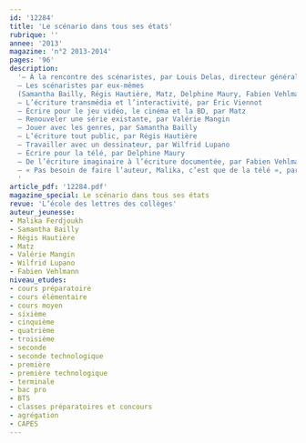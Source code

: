 ```yaml
---
id: '12284'
title: 'Le scénario dans tous ses états'
rubrique: ''
annee: '2013'
magazine: 'n°2 2013-2014'
pages: '96'
description: 
  '– À la rencontre des scénaristes, par Louis Delas, directeur général de l’école des loisirs et de Rue de Sèvres
  – Les scénaristes par eux-mêmes
  (Samantha Bailly, Régis Hautière, Matz, Delphine Maury, Fabien Vehlmann, Éric Viennot)
  – L’écriture transmédia et l’interactivité, par Éric Viennot
  – Écrire pour le jeu vidéo, le cinéma et la BD, par Matz
  – Renouveler une série existante, par Valérie Mangin
  – Jouer avec les genres, par Samantha Bailly
  – L’écriture tout public, par Régis Hautière
  – Travailler avec un dessinateur, par Wilfrid Lupano
  – Écrire pour la télé, par Delphine Maury
  – De l’écriture imaginaire à l’écriture documentée, par Fabien Vehlmann
  – « Pas besoin de faire l’auteur, Malika, c’est que de la télé », par Malika Ferdjoukh
  '
article_pdf: '12284.pdf'
magazine_special: Le scénario dans tous ses états
revue: 'L’école des lettres des collèges'
auteur_jeunesse:
- Malika Ferdjoukh
- Samantha Bailly
- Régis Hautière
- Matz
- Valérie Mangin
- Wilfrid Lupano
- Fabien Vehlmann
niveau_etudes:
- cours préparatoire
- cours élémentaire
- cours moyen
- sixième
- cinquième
- quatrième
- troisième
- seconde
- seconde technologique
- première
- première technologique
- terminale
- bac pro
- BTS
- classes préparatoires et concours
- agrégation
- CAPES
---
```


